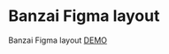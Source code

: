 # Banzai Figma layout
Banzai Figma layout <a href="https://ivan-kononchuk.github.io/Banzai-Figma-layout/" target="_blank">DEMO </a>
